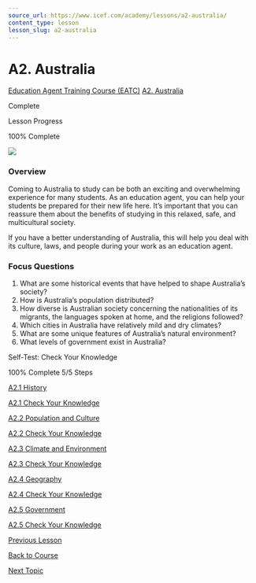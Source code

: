 ```yaml
---
source_url: https://www.icef.com/academy/lessons/a2-australia/
content_type: lesson
lesson_slug: a2-australia
---
```


# A2. Australia

[Education Agent Training Course (EATC)](https://www.icef.com/academy/courses/education-agent-training-course-eatc/) [A2. Australia](https://www.icef.com/academy/lessons/a2-australia/)

Complete

Lesson Progress 

100% Complete 

![](https://www.icef.com/academy/wp-content/uploads/2022/09/dan-freeman-7Zb7kUyQg1E-unsplash-1024x683.jpg)

### Overview

Coming to Australia to study can be both an exciting and overwhelming experience for many students. As an education agent, you can help your students be prepared for their new life here. It’s important that you can reassure them about the benefits of studying in this relaxed, safe, and multicultural society.

If you have a better understanding of Australia, this will help you deal with its culture, laws, and people during your work as an education agent.

### Focus Questions

  1. What are some historical events that have helped to shape Australia’s society?
  2. How is Australia’s population distributed?
  3. How diverse is Australian society concerning the nationalities of its migrants, the languages spoken at home, and the religions followed?
  4. Which cities in Australia have relatively mild and dry climates?
  5. What are some unique features of Australia’s natural environment?
  6. What levels of government exist in Australia?



Self-Test: Check Your Knowledge

100% Complete  5/5 Steps 

[ A2.1 History ](https://www.icef.com/academy/topic/a2-1-history/)

[ A2.1 Check Your Knowledge ](https://www.icef.com/academy/quizzes/a2-1-check-your-knowledge-2/)

[ A2.2 Population and Culture ](https://www.icef.com/academy/topic/a2-2-population-and-culture/)

[ A2.2 Check Your Knowledge ](https://www.icef.com/academy/quizzes/a2-2-check-your-knowledge-2/)

[ A2.3 Climate and Environment ](https://www.icef.com/academy/topic/a2-3-climate-and-environment/)

[ A2.3 Check Your Knowledge ](https://www.icef.com/academy/quizzes/a2-3-check-your-knowledge-2/)

[ A2.4 Geography ](https://www.icef.com/academy/topic/a2-4-geography/)

[ A2.4 Check Your Knowledge ](https://www.icef.com/academy/quizzes/a2-4-check-your-knowledge/)

[ A2.5 Government ](https://www.icef.com/academy/topic/a2-5-government/)

[ A2.5 Check Your Knowledge ](https://www.icef.com/academy/quizzes/a2-5-check-your-knowledge/)

[ Previous Lesson ](https://www.icef.com/academy/lessons/a1-overview/)

[Back to Course](https://www.icef.com/academy/courses/education-agent-training-course-eatc/)

[ Next Topic ](https://www.icef.com/academy/topic/a2-1-history/)

